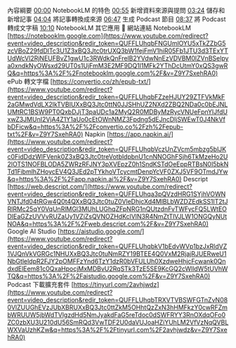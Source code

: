 內容綱要 [00:00](https://www.youtube.com/watch?v=Z9Y7SxehRA0&t=0s) NotebookLM 的特色 [00:55](https://www.youtube.com/watch?v=Z9Y7SxehRA0&t=55s) 新增資料來源與提問 [03:24](https://www.youtube.com/watch?v=Z9Y7SxehRA0&t=204s) 儲存和新增記事 [04:04](https://www.youtube.com/watch?v=Z9Y7SxehRA0&t=244s) 將記事轉換成來源 [06:47](https://www.youtube.com/watch?v=Z9Y7SxehRA0&t=407s) 生成 Podcast 節目 [08:37](https://www.youtube.com/watch?v=Z9Y7SxehRA0&t=517s) 將 Podcast 轉成文字稿 [10:10](https://www.youtube.com/watch?v=Z9Y7SxehRA0&t=610s) NotebookLM 其它應用 🔹 網站連結 NotebookLM [https://notebooklm.google.com](https://www.youtube.com/redirect?event=video_description&redir_token=QUFFLUhqbFNGUmlOYU5xTkZZbG5zcVBoZ29fdDlTc3U1Z3xBQ3Jtc0trUXQ3bW1fejFmV1hiR05Fb1JTU3d3TExYTUdWcVl2RjNEUFBvZ1gwU1c3RWdkQnFrelB2YVdwNnEzVDVBM0lZVnBSelpya0xndkNyOWsxd29UT0s1UjFmM3E2MF9DQ1l1MFk2YThDcUtmY0xQS3gwRQ&q=https%3A%2F%2Fnotebooklm.google.com%2F&v=Z9Y7SxehRA0) ePub 轉文字檔 [https://convertio.co/zh/epub-txt/](https://www.youtube.com/redirect?event=video_description&redir_token=QUFFLUhqbFZzeHJUY29ZTFVkMkF2aGMwdVdLX2lkTVBIUXxBQ3Jtc0ttN0JJSHhUZ2NXd2ZBQ2NDa0c0bEJNLUMtRC1BSW9PT0QxbDJjT3paUDc1a2MyQ2R0MDByMzRycVNUeFpnYlJfdUxwZ3JMUnI2VjA4Z1Y1aUo0cEtOWnNMZ3Fpdng5dEJncDljSWEwT0J4NkVfbDFicw&q=https%3A%2F%2Fconvertio.co%2Fzh%2Fepub-txt%2F&v=Z9Y7SxehRA0) Napkin [https://app.napkin.ai/](https://www.youtube.com/redirect?event=video_description&redir_token=QUFFLUhqbVczUnZVcm5mbzg5blJKc0FidDdzWlFVenk0Z3xBQ3Jtc0treVotbldpbnU1cnNNOGhFSjh6TkMzeHo2U2lOTS1NOFBLODA5ZWRzRFJNY3pXVEpzZ0h1SndKSTdOeEppRTBsN0I5bkNTd1FibmlhZHoycEV4Q3JEd2pTYkhoVTcycmtDenpYcVF0ZXJ5VF9OTmdJYw&q=https%3A%2F%2Fapp.napkin.ai%2F&v=Z9Y7SxehRA0) Descript [https://web.descript.com/](https://www.youtube.com/redirect?event=video_description&redir_token=QUFFLUhqa3pQVzdHRG1SYjhVOWNVNTJfd04tRGw4Q0t4QXxBQ3Jtc0tuZ0VleDhjcXd4MlBLbWZDZEdkSS1lT2tJRlRMc25qY0VqUnRlMGl3MUhLUGhqZFpNRG1nQUtzdnFvTWFycFQ5LWtEODlEaGZzUVVvRUZaUy1VZjZsQVNOZHdKclVlN3R4NmZtTlVJLW1ONGQyNUtNOA&q=https%3A%2F%2Fweb.descript.com%2F&v=Z9Y7SxehRA0) Google AI Studio [https://aistudio.google.com/](https://www.youtube.com/redirect?event=video_description&redir_token=QUFFLUhqbkV1bEdvWVp1bzJxRldVZ1VJQnVkVGRGc1NHUXxBQ3Jtc0tuNmRZY19BTEE4Q0VxM2RjajRJUERweU1NbGtleldpR2FJY2pOMFFzYnd6TzY1dzR0bVFULUh0XzdweHhjcFcwank0QndxdElEem81c0QxaHpocjMxMDBvU2RqSTk3TzE5SE9KcGQ2cWlldW5tUVhWTQ&q=https%3A%2F%2Faistudio.google.com%2F&v=Z9Y7SxehRA0) Podcast 下載擴充套件 [https://tinyurl.com/2avhjwdz](https://www.youtube.com/redirect?event=video_description&redir_token=QUFFLUhqbTRXVTVBSWFGTnZvN080VlZUUGhEVzJUbXBRUXxBQ3Jtc0ttZkM5OHhtQzZxN3hHMFkzY0cwRFZmbWRUUW5jbWdTVlgzdHd5NmJyakdFaG5reTdoc0dSWFRYY3RnOXdqOFo0ZC0zbXU3U210dU56SmRQd3VwTDF2U0daVUJoaHZiYUhLM2VfVzNqQVBLWXVaUzhKZw&q=https%3A%2F%2Ftinyurl.com%2F2avhjwdz&v=Z9Y7SxehRA0)